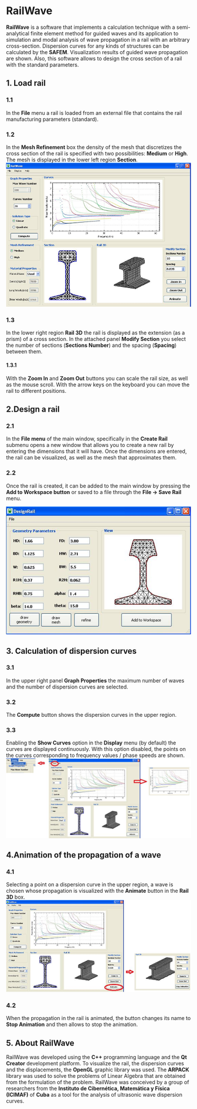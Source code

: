 # RailWave #
**RailWave** is a software that implements a calculation technique with a semi-analytical finite element method 
for guided waves and its application to simulation and modal analysis of wave propagation in a rail with an arbitrary cross-section. Dispersion curves for any kinds 
of structures can be calculated by the **SAFEM**. Visualization results of guided wave propagation are shown. Also, this software allows to design the cross section of a rail with the standard parameters.


## 1. Load rail


### 1.1

In the **File** menu a rail is loaded from an external file that contains the rail manufacturing parameters (standard).

### 1.2

In the **Mesh Refinement** box the density of the mesh that discretizes the cross section of the rail is specified with two possibilities: **Medium** or **High**. The mesh is displayed in the lower left region **Section**.
![](/images/init.jpg)

### 1.3
In the lower right region **Rail 3D** the rail is displayed as the extension (as a prism) of a cross section. In the attached panel **Modify Section** you select the number of sections (**Sections Number**) and the spacing (**Spacing**) between them.

#### 1.3.1
With the **Zoom In** and **Zoom Out** buttons you can scale the rail size, as well as the mouse scroll. With the arrow keys on the keyboard you can move the rail to different positions.

## 2.Design a rail

### 2.1
In the **File menu** of the main window, specifically in the **Create Rail** submenu opens a new window that allows you to create a new rail by entering the dimensions that it will have. Once the dimensions are entered, the rail can be visualized, as well as the mesh that approximates them.

### 2.2
Once the rail is created, it can be added to the main window by pressing the **Add to Workspace button** or saved to a file through the **File -> Save Rail** menu.

![](/images/designrail.jpg)

## 3. Calculation of dispersion curves

### 3.1
In the upper right panel **Graph Properties** the maximum number of waves and the number of dispersion curves are selected.
### 3.2
The **Compute** button shows the dispersion curves in the upper region.
### 3.3
Enabling the **Show Curves** option in the **Display** menu (by default) the curves are displayed continuously. With this option disabled, the points on the curves corresponding to frequency values / phase speeds are shown.
![](/images/curves.jpg)
## 4.Animation of the propagation of a wave
### 4.1
Selecting a point on a dispersion curve in the upper region, a wave is chosen whose propagation is visualized with the **Animate** button in the **Rail 3D** box.
![](/images/moving.jpg)
### 4.2
When the propagation in the rail is animated, the button changes its name to **Stop Animation** and then allows to stop the animation.
## 5. About RailWave

RailWave was developed using the **C++** programming language and the **Qt Creator** development platform. To visualize the rail, the dispersion curves and the displacements, the **OpenGL** graphic library was used. The **ARPACK** library was used to solve the problems of Linear Algebra that are obtained from the formulation of the problem.
RailWave was conceived by a group of researchers from the **Instituto de Cibernética, Matemática y Física (ICIMAF)** of **Cuba** as a tool for the analysis of ultrasonic wave dispersion curves.















